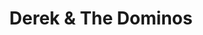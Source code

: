 ---
title: "Derek & The Dominos"
summary: "Blues rock band formed in the spring of 1970 and disbanded 1971. Members: Eric Clapton: Lead Guitar, Vocals Duane Allman: Slide Guitar Bobby Whitlock: Piano, Keyboards, Rhythm Guitar, Acoustic Guitar, Organ, Vocals Carl Radle: Bass, Percussion Jim Gordon: Drums, Percussion, Piano"
slug: "derek-the-dominos"
image: "derek-the-dominos.jpg"
apple_music_artist_url: "https://music.apple.com/gb/artist/derek-the-dominos/13632150"
wikipedia_url: "none"
---